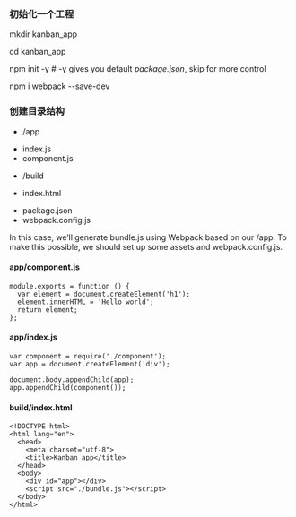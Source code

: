 ### 初始化一个工程

mkdir kanban_app

cd kanban_app 

npm init -y # -y gives you default *package.json*, skip for more control

npm i webpack --save-dev

### 创建目录结构

* /app
 - index.js
 - component.js 
* /build
 - index.html
* package.json
* webpack.config.js

In this case, we’ll generate bundle.js using Webpack based on our /app. To make this possible, we should set up some assets and webpack.config.js.

#### app/component.js
```
module.exports = function () {
  var element = document.createElement('h1');
  element.innerHTML = 'Hello world'; 
  return element;
};
```

#### app/index.js
```
var component = require('./component'); 
var app = document.createElement('div');

document.body.appendChild(app); 
app.appendChild(component());
```
#### build/index.html
```
<!DOCTYPE html>
<html lang="en"> 
  <head> 
    <meta charset="utf-8"> 
    <title>Kanban app</title> 
  </head>
  <body>
    <div id="app"></div>
    <script src="./bundle.js"></script> 
  </body>
</html>
```


